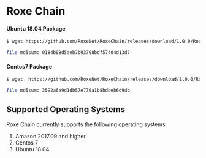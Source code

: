 # Roxe Chain


#### Ubuntu 18.04  Package 


```sh
$ wget https://github.com/RoxeNet/RoxeChain/releases/download/1.0.0/RoxeChain-1.0.0.ubuntu-18.04-x86_64.tar.gz

file md5sum: 0184b08d5aeb7b93798bdf57404d13d7
```

#### Centos7 Package 

```sh
$ wget  https://github.com/RoxeNet/RoxeChain/releases/download/1.0.0/RoxeChain-1.0.0.x86_64-0.x86_64.tar.gz

file md5sum: 3592a6e9d1db57e770a1b8bdbeb6d9db
```


## Supported Operating Systems

Roxe Chain currently supports the following operating systems:

1. Amazon 2017.09 and higher
2. Centos 7
3. Ubuntu 18.04
